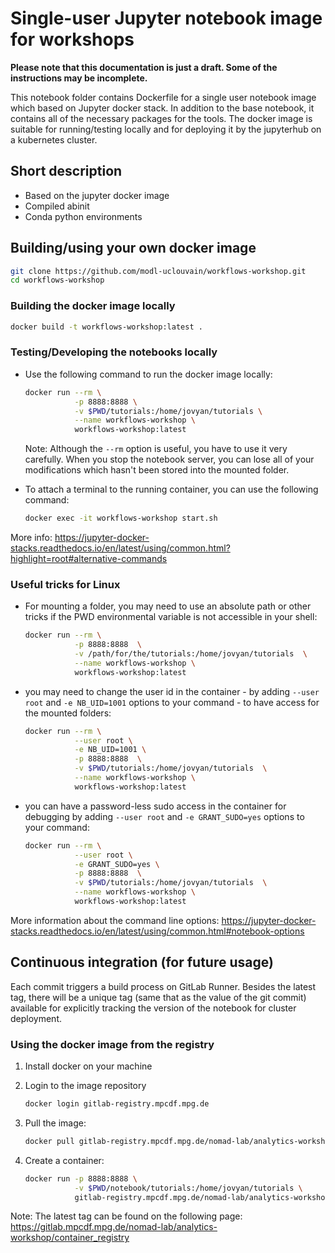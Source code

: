 # Single-user Jupyter notebook image for workshops

**Please note that this documentation is just a draft. Some of the instructions may be incomplete.**

This notebook folder contains Dockerfile for a single user notebook image which based on Jupyter docker stack.
In addition to the base notebook, it contains all of the necessary packages for the tools. 
The docker image is suitable for running/testing locally and for deploying it by the jupyterhub on a kubernetes cluster.

## Short description

- Based on the jupyter docker image
- Compiled abinit
- Conda python environments 

## Building/using your own docker image

```bash
git clone https://github.com/modl-uclouvain/workflows-workshop.git
cd workflows-workshop
```

### Building the docker image locally

```bash
docker build -t workflows-workshop:latest .
```

### Testing/Developing the notebooks locally
- Use the following command to run the docker image locally:
  ```bash
  docker run --rm \
             -p 8888:8888 \
             -v $PWD/tutorials:/home/jovyan/tutorials \
             --name workflows-workshop \
             workflows-workshop:latest 
  ```
  Note: Although the `--rm` option is useful, you have to use it very carefully. When you stop the notebook server, you can lose all of your modifications which hasn't been stored into the mounted folder.

- To attach a terminal to the running container, you can use the following command:
  ```bash
  docker exec -it workflows-workshop start.sh
  ```
  
More info: https://jupyter-docker-stacks.readthedocs.io/en/latest/using/common.html?highlight=root#alternative-commands
    
    
### Useful tricks for Linux

- For mounting a folder, you may need to use an absolute path or other tricks if the PWD environmental variable is not accessible in your shell:
  ```bash
  docker run --rm \
             -p 8888:8888  \
             -v /path/for/the/tutorials:/home/jovyan/tutorials  \
             --name workflows-workshop \
             workflows-workshop:latest
  ```
- you may need to change the user id in the container - by adding `--user root` and `-e NB_UID=1001` options to your command - to have access for the mounted folders:
  ```bash
  docker run --rm \
             --user root \
             -e NB_UID=1001 \
             -p 8888:8888  \
             -v $PWD/tutorials:/home/jovyan/tutorials  \
             --name workflows-workshop \
             workflows-workshop:latest
  ```
- you can have a password-less sudo access in the container for debugging by adding `--user root` and `-e GRANT_SUDO=yes` options to your command:
  ```bash
  docker run --rm \
             --user root \
             -e GRANT_SUDO=yes \
             -p 8888:8888  \
             -v $PWD/tutorials:/home/jovyan/tutorials  \
             --name workflows-workshop \
             workflows-workshop:latest
  ```
    
More information about the command line options: https://jupyter-docker-stacks.readthedocs.io/en/latest/using/common.html#notebook-options


## Continuous integration (for future usage)

Each commit triggers a build process on GitLab Runner. Besides the latest tag, there will be a unique tag (same that as the value of the git commit) available for explicitly tracking the version of the notebook for cluster deployment.

### Using the docker image from the registry
1. Install docker on your machine
2. Login to the image repository
    ```bash
    docker login gitlab-registry.mpcdf.mpg.de 
    ```
3. Pull the image:
   ```bash
   docker pull gitlab-registry.mpcdf.mpg.de/nomad-lab/analytics-workshop:<tag> 
   ```
   
4. Create a container:
   ```bash
   docker run -p 8888:8888 \
              -v $PWD/notebook/tutorials:/home/jovyan/tutorials \
              gitlab-registry.mpcdf.mpg.de/nomad-lab/analytics-workshop:<tag>
   ```

Note: The latest tag can be found on the following page:
https://gitlab.mpcdf.mpg.de/nomad-lab/analytics-workshop/container_registry

